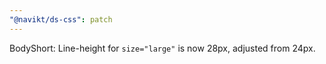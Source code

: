```yaml
---
"@navikt/ds-css": patch
---
```


BodyShort: Line-height for `size="large"` is now 28px, adjusted from 24px.

